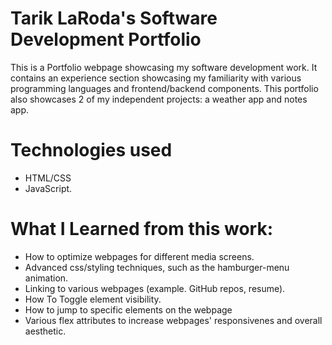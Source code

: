 # Tarik LaRoda's Software Development Portfolio

This is a Portfolio webpage showcasing my software development work. It contains an experience section showcasing my familiarity with various programming languages and frontend/backend components. This portfolio also showcases 2 of my independent projects: a weather app and notes app.

# Technologies used

- HTML/CSS
- JavaScript.

# What I Learned from this work:

- How to optimize webpages for different media screens.
- Advanced css/styling techniques, such as the hamburger-menu animation.
- Linking to various webpages (example. GitHub repos, resume).
- How To Toggle element visibility.
- How to jump to specific elements on the webpage
- Various flex attributes to increase webpages' responsivenes and overall aesthetic.
